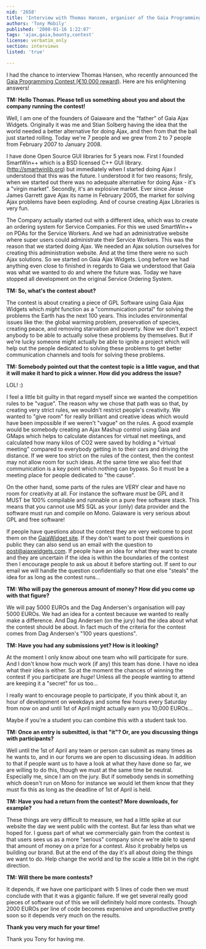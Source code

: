```yaml
---
nid: '2658'
title: 'Interview with Thomas Hansen, organiser of the Gaia Programming Contest'
authors: 'Tony Mobily'
published: '2008-01-16 1:22:07'
tags: 'ajax,gaia,bounty,contest'
license: verbatim_only
section: interviews
listed: 'true'

---
```

I had the chance to interview Thomas Hansen, who recently announced the [Gaia Programming Contest (€10,000 reward)](http://ajaxwidgets.com/news_gaia_programming_contest.aa). Here are his enlightening answers!

**TM: Hello Thomas. Please tell us something about you and about the company running the contest!**

Well, I am one of the founders of Gaiaware and the "father" of Gaia Ajax Widgets. Originally it was me and Stian Solberg having the idea that the world needed a better alternative for doing Ajax, and then from that the ball just started rolling. Today we're 7 people and we grew from 2 to 7 people from February 2007 to January 2008.

I have done Open Source GUI libraries for 5 years now. First I founded SmartWin++ which is a BSD licensed C++ GUI library.  (http://smartwinlib.org) but immediately when I started doing Ajax I understood that this was the future. I understood it for two reasons; firsly, when we started out there was no adequate alternative for doing Ajax - it's a "virgin market". Secondly, it's an explosive market. Ever since Jesse James Garrett gave Ajax its name in February 2005, the market for solving Ajax problems have been exploding. And of course creating Ajax Libraries is very fun. 

The Company actually started out with a different idea, which was to create an ordering system for Service Companies. For this we used SmartWin++ on PDAs for the Service Workers. And we had an administrative website where super users could administrate their Service Workers. This was the reason that we started doing Ajax. We needed an Ajax solution ourselves for creating this administration website. And at the time there were no such Ajax solutions. So we started on Gaia Ajax Widgets. Long before we had anything even close to finished in regards to Gaia we understood that Gaia was what we wanted to do and where the future was. Today we have stopped all development on the original Service Ordering System.

**TM: So, what's the contest about?**

The contest is about creating a piece of GPL Software using Gaia Ajax Widgets which _might_ function as a "communication portal" for solving the problems the Earth has the next 100 years. This includes environmental issues like the: the global warming problem, preservation of species, creating peace, and removing starvation and poverty. Now we don't expect anybody to be able to actually solve these problems by themselves. But if we're lucky someone might actually be able to ignite a project which will help out the people dedicated to solving these problems to get better communication channels and tools for solving these problems.

**TM: Somebody pointed out that the contest topic is a little vague, and that it will make it hard to pick a winner. How did you address the issue?**

LOL!  :) 

I feel a little bit guilty in that regard myself since we wanted the competition rules to be "vague". The reason why we chose that path was so that, by creating very strict rules, we wouldn't restrict people's creativity. We wanted to "give room" for really brilliant and creative ideas which would have been impossible if we weren't "vague" on the rules. A good example would be somebody creating an Ajax Mashup control using Gaia and GMaps which helps to calculate distances for virtual net meetings, and calculated how many kilos of CO2 were saved by holding a "virtual meeting" compared to everybody getting in to their cars and driving the distance. If we were too strict on the rules of the contest, then the contest may not allow room for such ideas. At the same time we also feel that communication is a key point which nothing can bypass. So it must be a meeting place for people dedicated to "the cause".

On the other hand, some parts of the rules are VERY clear and have no room for creativity at all. For instance the software _must_ be GPL and it MUST be 100% compilable and runnable on a pure free software stack. This means that you cannot use MS SQL as your (only) data provider and the software must run and compile on Mono. Gaiaware is very serious about GPL and free software! 

If people have questions about the contest they are very welcome to post them on the [GaiaWidget site](http://ajaxwidgets.com/programming_contest.ff). If they don't want to post their questions in public they can also send us an email with the question to post@ajaxwidgets.com. If people have an idea for what they want to create and they are uncertain if the idea is within the boundaries of the contest then I encourage people to ask us about it before starting out. If sent to our email we will handle the question confidentially so that one else "steals" the idea for as long as the contest runs...

**TM: Who will pay the generous amount of money? How did you come up with that figure?**

We will pay 5000 EUROs and the Dag Andersen's organisation will pay 5000 EUROs. We had an idea for a contest because we wanted to really make a difference. And Dag Andersen (on the jury) had the idea about what the contest should be about. In fact much of the criteria for the contest comes from Dag Andersen's "100 years questions".

**TM: Have you had any submissions yet? How is it looking?**

At the moment I only know about one team who will participate for sure. And I don't know how much work (if any) this team has done. I have no idea what their idea is either. So at the moment the chances of winning the contest if you participate are _huge_! Unless all the people wanting to attend are keeping it a "secret" for us too...

I really want to encourage people to participate, if you think about it, an hour of development on weekdays and some few hours every Saturday from now on and until 1st of April might actually earn you 10,000 EUROs... 

Maybe if you're a student you can combine this with a student task too.

**TM: Once an entry is submitted, is that "it"? Or, are you discussing things with participants?**

Well until the 1st of April any team or person can submit as many times as he wants to, and in our forums we are open to discussing ideas. In addition to that if people want us to have a look at what they have done so far, we are willing to do this, though we must at the same time be neutral. Especially me, since I am on the jury. But if somebody sends in something which doesn't run on Mono for instance we would let them know that they must fix this as long as the deadline of 1st of April is held.

**TM: Have you had a return from the contest? More downloads, for example?**

These things are very difficult to measure, we had a little spike at our website the day we went public with the contest. But far less than what we hoped for. I guess part of what we commercially gain from the contest is that users sees us as a more "serious" company since we're able to spend that amount of money on a prize for a contest. Also it probably helps us building our brand. But at the end of the day it's all about doing the things we want to do. Help change the world and tip the scale a little bit in the right direction.

**TM: Will there be more contests?**

It depends, if we have one participant with 5 lines of code then we must conclude with that it was a gigantic failure. If we get several really good pieces of software out of this we will definitely hold more contests. Though 2000 EUROs per line of code becomes expensive and unproductive pretty soon so it depends very much on the results.

**Thank you very much for your time!**

Thank you Tony for having me.
